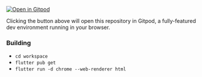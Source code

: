 [![Open in Gitpod](https://gitpod.io/button/open-in-gitpod.svg)](https://gitpod.io/#https://github.com/lucasliet/fetch_test)

Clicking the button above will open this repository in Gitpod, a fully-featured dev environment running in your browser.
### Building

* `cd workspace`
* `flutter pub get`
* `flutter run -d chrome --web-renderer html`
